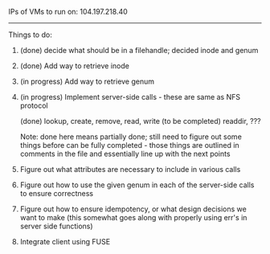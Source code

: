IPs of VMs to run on:
104.197.218.40

----------------
Things to do:
1. (done) decide what should be in a filehandle; decided inode and genum
2. (done) Add way to retrieve inode
3. (in progress) Add way to retrieve genum
4. (in progress) Implement server-side calls - these are same as NFS protocol

   (done) lookup, create, remove, read, write
   (to be completed) readdir, ???
   
   Note: done here means partially done; still need to figure out
   	 some things before can be fully completed - those things are
	 outlined in comments in the file and essentially line up with the
	 next points

5. Figure out what attributes are necessary to include in various calls
6. Figure out how to use the given genum in each of the server-side calls to
   ensure correctness
7. Figure out how to ensure idempotency, or what design decisions we want to make
   (this somewhat goes along with properly using err's in server side functions)
8. Integrate client using FUSE
